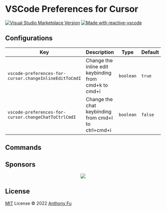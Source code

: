 # VSCode Preferences for Cursor

<a href="https://marketplace.visualstudio.com/items?itemName=2nthony.vscode-preferences-for-cursor" target="__blank"><img src="https://img.shields.io/visual-studio-marketplace/v/2nthony.vscode-preferences-for-cursor.svg?color=eee&amp;label=VS%20Code%20Marketplace&logo=visual-studio-code" alt="Visual Studio Marketplace Version" /></a>
<a href="https://kermanx.github.io/reactive-vscode/" target="__blank"><img src="https://img.shields.io/badge/made_with-reactive--vscode-%23007ACC?style=flat&labelColor=%23229863"  alt="Made with reactive-vscode" /></a>

## Configurations

<!-- configs -->
| Key                                                    | Description                                           | Type      | Default |
| ------------------------------------------------------ | ----------------------------------------------------- | --------- | ------- |
| `vscode-preferences-for-cursor.changeInlineEditToCmdI` | Change the inline edit keybinding from cmd+k to cmd+i | `boolean` | `true`  |
| `vscode-preferences-for-cursor.changeChatToCtrlCmdI`   | Change the chat keybinding from cmd+l to ctrl+cmd+i   | `boolean` | `false` |
<!-- configs -->

## Commands

<!-- commands -->
<!-- empty -->
<!-- commands -->

## Sponsors

<p align="center">
  <a href="https://cdn.jsdelivr.net/gh/antfu/static/sponsors.svg">
    <img src='https://cdn.jsdelivr.net/gh/antfu/static/sponsors.png'/>
  </a>
</p>

## License

[MIT](./LICENSE.md) License © 2022 [Anthony Fu](https://github.com/antfu)
